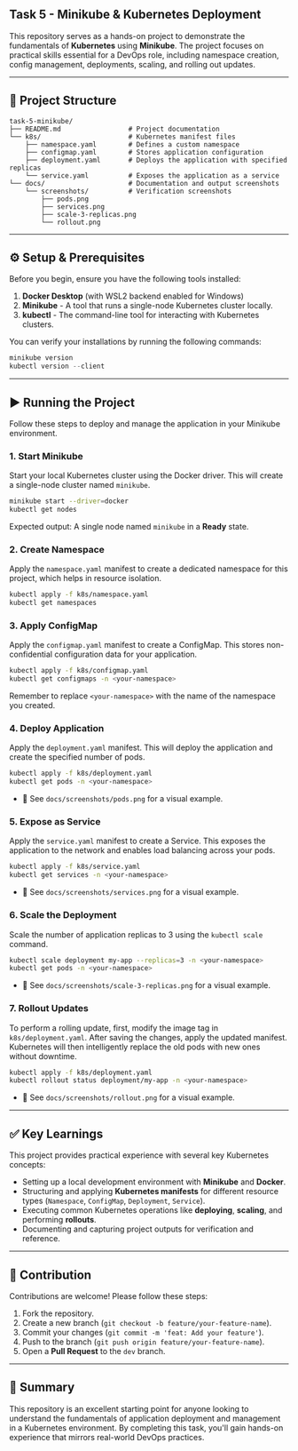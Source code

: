 ## Task 5 - Minikube & Kubernetes Deployment

This repository serves as a hands-on project to demonstrate the fundamentals of **Kubernetes** using **Minikube**. The project focuses on practical skills essential for a DevOps role, including namespace creation, config management, deployments, scaling, and rolling out updates.

-----

## 📂 Project Structure

```
task-5-minikube/
├── README.md                 # Project documentation
└── k8s/                      # Kubernetes manifest files
    ├── namespace.yaml        # Defines a custom namespace
    ├── configmap.yaml        # Stores application configuration
    ├── deployment.yaml       # Deploys the application with specified replicas
    └── service.yaml          # Exposes the application as a service
└── docs/                     # Documentation and output screenshots
    └── screenshots/          # Verification screenshots
        ├── pods.png
        ├── services.png
        ├── scale-3-replicas.png
        └── rollout.png
```

-----

## ⚙️ Setup & Prerequisites

Before you begin, ensure you have the following tools installed:

1.  **Docker Desktop** (with WSL2 backend enabled for Windows)
2.  **Minikube** - A tool that runs a single-node Kubernetes cluster locally.
3.  **kubectl** - The command-line tool for interacting with Kubernetes clusters.

You can verify your installations by running the following commands:

```powershell
minikube version
kubectl version --client
```

-----

## ▶️ Running the Project

Follow these steps to deploy and manage the application in your Minikube environment.

### 1\. Start Minikube

Start your local Kubernetes cluster using the Docker driver. This will create a single-node cluster named `minikube`.

```bash
minikube start --driver=docker
kubectl get nodes
```

Expected output: A single node named `minikube` in a **Ready** state.

### 2\. Create Namespace

Apply the `namespace.yaml` manifest to create a dedicated namespace for this project, which helps in resource isolation.

```bash
kubectl apply -f k8s/namespace.yaml
kubectl get namespaces
```

### 3\. Apply ConfigMap

Apply the `configmap.yaml` manifest to create a ConfigMap. This stores non-confidential configuration data for your application.

```bash
kubectl apply -f k8s/configmap.yaml
kubectl get configmaps -n <your-namespace>
```

Remember to replace `<your-namespace>` with the name of the namespace you created.

### 4\. Deploy Application

Apply the `deployment.yaml` manifest. This will deploy the application and create the specified number of pods.

```bash
kubectl apply -f k8s/deployment.yaml
kubectl get pods -n <your-namespace>
```

  * 📸 See `docs/screenshots/pods.png` for a visual example.

### 5\. Expose as Service

Apply the `service.yaml` manifest to create a Service. This exposes the application to the network and enables load balancing across your pods.

```bash
kubectl apply -f k8s/service.yaml
kubectl get services -n <your-namespace>
```

  * 📸 See `docs/screenshots/services.png` for a visual example.

### 6\. Scale the Deployment

Scale the number of application replicas to 3 using the `kubectl scale` command.

```bash
kubectl scale deployment my-app --replicas=3 -n <your-namespace>
kubectl get pods -n <your-namespace>
```

  * 📸 See `docs/screenshots/scale-3-replicas.png` for a visual example.

### 7\. Rollout Updates

To perform a rolling update, first, modify the image tag in `k8s/deployment.yaml`. After saving the changes, apply the updated manifest. Kubernetes will then intelligently replace the old pods with new ones without downtime.

```bash
kubectl apply -f k8s/deployment.yaml
kubectl rollout status deployment/my-app -n <your-namespace>
```

  * 📸 See `docs/screenshots/rollout.png` for a visual example.

-----

## ✅ Key Learnings

This project provides practical experience with several key Kubernetes concepts:

  * Setting up a local development environment with **Minikube** and **Docker**.
  * Structuring and applying **Kubernetes manifests** for different resource types (`Namespace`, `ConfigMap`, `Deployment`, `Service`).
  * Executing common Kubernetes operations like **deploying**, **scaling**, and performing **rollouts**.
  * Documenting and capturing project outputs for verification and reference.

-----

## 🤝 Contribution

Contributions are welcome\! Please follow these steps:

1.  Fork the repository.
2.  Create a new branch (`git checkout -b feature/your-feature-name`).
3.  Commit your changes (`git commit -m 'feat: Add your feature'`).
4.  Push to the branch (`git push origin feature/your-feature-name`).
5.  Open a **Pull Request** to the `dev` branch.

-----

## 📌 Summary

This repository is an excellent starting point for anyone looking to understand the fundamentals of application deployment and management in a Kubernetes environment. By completing this task, you'll gain hands-on experience that mirrors real-world DevOps practices.

